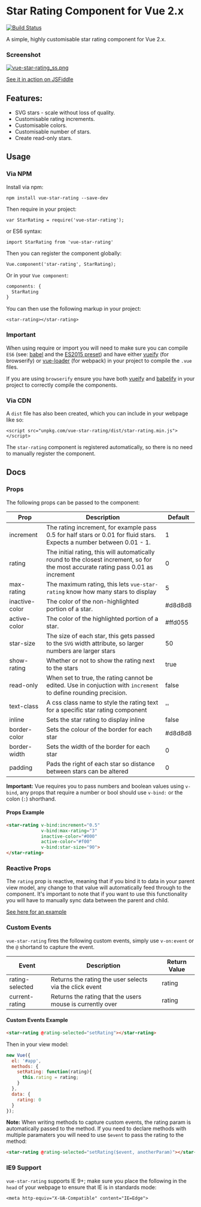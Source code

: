 # Star Rating Component for Vue 2.x

[![Build Status](https://travis-ci.org/craigh411/vue-star-rating.svg?branch=master)](https://travis-ci.org/craigh411/vue-star-rating)

A simple, highly customisable star rating component for Vue 2.x.

### Screenshot

[![vue-star-rating_ss.png](https://s28.postimg.org/hz3y0skot/vue_star_rating_ss.png)](https://postimg.org/image/4uydo3smx/)

[See it in action on JSFiddle](https://jsfiddle.net/craig_h_411/992o7cq5/)

## Features:

  - SVG stars - scale without loss of quality.
  - Customisable rating increments.
  - Customisable colors.
  - Customisable number of stars.
  - Create read-only stars.
 
## Usage

### Via NPM

Install via npm:

`npm install vue-star-rating --save-dev`

Then require in your project:

`var StarRating = require('vue-star-rating');`

or ES6 syntax:

`import StarRating from 'vue-star-rating'`

Then you can register the component globally:

`Vue.component('star-rating', StarRating);`

Or in your `Vue component`:

```javascript
components: {
  StarRating
}
```

You can then use the following markup in your project:

`<star-rating></star-rating>`

### Important

When using require or import you will need to make sure you can compile `ES6` (see: [babel](https://babeljs.io)  and the [ES2015 preset](https://babeljs.io/docs/plugins/preset-es2015/)) and have either [vueify](https://github.com/vuejs/vueify) (for browserify) or [vue-loader](https://github.com/vuejs/vue-loader) (for webpack) in your project to compile the `.vue` files.

If you are using `browserify` ensure you have both [vueify](https://github.com/vuejs/vueify) and [babelify](https://github.com/babel/babelify) in your project to correctly compile the components. 

### Via CDN

A `dist` file has also been created, which you can include in your webpage like so:

`<script src="unpkg.com/vue-star-rating/dist/star-rating.min.js"></script>`

The `star-rating` component is registered automatically, so there is no need to manually register the component.

## Docs

### Props

The following props can be passed to the component:

| Prop  | Description | Default |
| ------------- | ------------- |-------------|
| increment  |  The rating increment, for example pass 0.5 for half stars or 0.01 for fluid stars. Expects a number between 0.01 - 1. | 1
| rating  | The initial rating, this will automatically round to the closest increment, so for the most accurate rating pass 0.01 as increment  | 0 |
| max-rating  | The maximum rating, this lets `vue-star-rating` know how many stars to display | 5 |
| inactive-color  | The color of the non-highlighted portion of a star.  | #d8d8d8 |
| active-color  | The color of the highlighted portion of a star.  | #ffd055 |
| star-size  | The size of each star, this gets passed to the `SVG` width attribute, so  larger numbers are larger stars  | 50 |
| show-rating  | Whether or not to show the rating next to the stars  | true |
| read-only  | When set to true, the rating cannot be edited. Use in conjuction with `increment` to define rounding precision.  | false |
| text-class  | A css class name to style the rating text for a specific star rating component | '' |
| inline  | Sets the star rating to display inline | false |
| border-color  | Sets the colour of the border for each star | #d8d8d8 |
| border-width  | Sets the width of the border for each star | 0 |
| padding  | Pads the right of each star so distance between stars can be altered | 0 |

**Important:** Vue requires you to pass numbers and boolean values using `v-bind`, any props that require a number or bool should use `v-bind:` or the colon (`:`) shorthand.

#### Props Example

```HTML
<star-rating v-bind:increment="0.5" 
             v-bind:max-rating="3" 
             inactive-color="#000" 
             active-color="#f00" 
             v-bind:star-size="90">
</star-rating>
```

### Reactive Props

The `rating` prop is reactive, meaning that if you bind it to data in your parent view model, any change to that value will automatically feed through to the component. It's important to note that if you want to use this functionality you will have to manually sync data between the parent and child. 

[See here for an example](https://jsfiddle.net/craig_h_411/g8x3z5ps/)

### Custom Events

`vue-star-rating` fires the following custom events, simply use `v-on:event` or the `@` shortand to capture the event.

| Event  | Description | Return Value
| ------------- | ------------- |-----------|
| rating-selected  | Returns the rating the user selects via the click event |  rating
| current-rating  | Returns the rating that the users mouse is currently over  | rating


#### Custom Events Example

```HTML
<star-rating @rating-selected="setRating"></star-rating>
```

Then in your view model:

```javascript
new Vue({
  el: '#app',
  methods: {
    setRating: function(rating){
      this.rating = rating;
    }
  },
  data: {
    rating: 0
  }
});

```

**Note:** When writing methods to capture custom events, the rating param is automatically passed to the method. If you need to declare methods with multiple paramaters you will need to use `$event` to pass the rating to the method:

```HTML
<star-rating @rating-selected="setRating($event, anotherParam)"></star-rating>
```

### IE9 Support
  
  `vue-star-rating` supports IE 9+; make sure you place the following in the `head` of your webpage to ensure that IE is in standards mode:
  
`<meta http-equiv="X-UA-Compatible" content="IE=Edge">`
  
  
